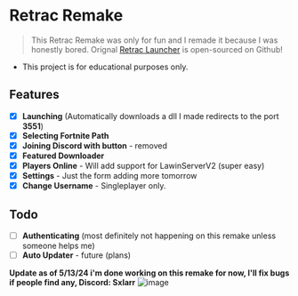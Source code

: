 # Retrac Remake
> This Retrac Remake was only for fun and I remade it because I was honestly bored.
> Orignal [Retrac Launcher](https://github.com/retracfn/launcher) is open-sourced on Github!
- This project is for educational purposes only.

## Features
- [X] **Launching** (Automatically downloads a dll I made redirects to the port **3551**)
- [X] **Selecting Fortnite Path**
- [X] **Joining Discord with button** - removed
- [X] **Featured Downloader**
- [X] **Players Online** - Will add support for LawinServerV2 (super easy)
- [X] **Settings** - Just the form adding more tomorrow
- [X] **Change Username** - Singleplayer only.

## Todo
- [ ] **Authenticating** (most definitely not happening on this remake unless someone helps me)
- [ ] **Auto Updater** - future (plans)

**Update as of 5/13/24 i'm done working on this remake for now, I'll fix bugs if people find any, Discord: Sxlarr**
![image](https://media.discordapp.net/attachments/853697541706350632/1239709015169306754/image-removebg-preview.png?ex=6643e87d&is=664296fd&hm=d9c2bd113ddc413e973172de36cdf75b75009bf5713fd2cc87e72cb8501273ab&=&format=webp&quality=lossless)
